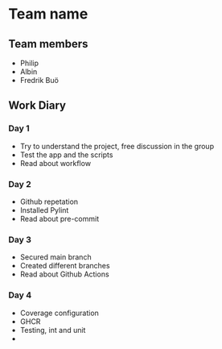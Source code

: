 # Team name

## Team members
 - Philip
 - Albin
 - Fredrik Buö

## Work Diary

### Day 1
 -  Try to understand the project, free discussion in the group
 -  Test the app and the scripts
 -  Read about workflow

### Day 2
 -  Github repetation
 -  Installed Pylint
 -  Read about pre-commit

### Day 3
 -  Secured main branch
 -  Created different branches
 -  Read about Github Actions

### Day 4
 -  Coverage configuration  
 -  GHCR
 -  Testing, int and unit
 -  
